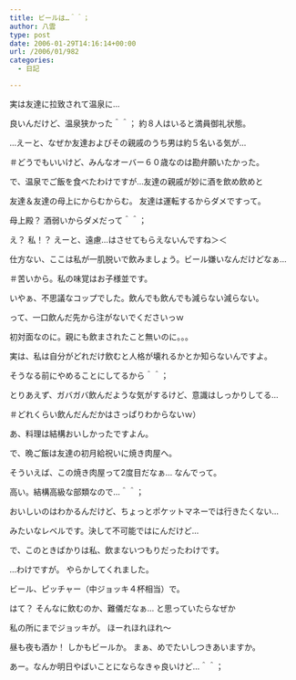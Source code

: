 ```yaml
---
title: ビールは…＾＾；
author: 八雲
type: post
date: 2006-01-29T14:16:14+00:00
url: /2006/01/982
categories:
  - 日記

---
```

実は友達に拉致されて温泉に…
  
良いんだけど、温泉狭かった＾＾； 約８人はいると満員御礼状態。
  
…えーと、なぜか友達およびその親戚のうち男は約５名いる気が…
  
＃どうでもいいけど、みんなオーバー６０歳なのは勘弁願いたかった。

で、温泉でご飯を食べたわけですが…友達の親戚が妙に酒を飲め飲めと
  
友達＆友達の母上にからむからむ。 友達は運転するからダメですって。
  
母上殿？ 酒弱いからダメだって＾＾；
  
え？ 私！？ えーと、遠慮…はさせてもらえないんですね＞＜
  
仕方ない、ここは私が一肌脱いで飲みましょう。ビール嫌いなんだけどなぁ…
  
＃苦いから。私の味覚はお子様並です。
  
いやぁ、不思議なコップでした。飲んでも飲んでも減らない減らない。
  
って、一口飲んだ先から注がないでくださいっｗ
  
初対面なのに。親にも飲まされたこと無いのに。。。
  
実は、私は自分がどれだけ飲むと人格が壊れるかとか知らないんですよ。
  
そうなる前にやめることにしてるから＾＾；
  
とりあえず、ガバガバ飲んだような気がするけど、意識はしっかりしてる…
  
＃どれくらい飲んだんだかはさっぱりわからないｗ）

あ、料理は結構おいしかったですよん。

で、晩ご飯は友達の初月給祝いに焼き肉屋へ。
  
そういえば、この焼き肉屋って2度目だなぁ… なんでって。
  
高い。結構高級な部類なので…＾＾；
  
おいしいのはわかるんだけど、ちょっとポケットマネーでは行きたくない…
  
みたいなレベルです。決して不可能ではにんだけど…
  
で、このときばかりは私、飲まないつもりだったわけです。
  
…わけですが。 やらかしてくれました。
  
ビール、ピッチャー（中ジョッキ４杯相当）で。
  
はて？ そんなに飲むのか、難儀だなぁ… と思っていたらなぜか
  
私の所にまでジョッキが。 ほーれほれほれ～
  
昼も夜も酒か！ しかもビールか。 まぁ、めでたいしつきあいますか。

あー。なんか明日やばいことにならなきゃ良いけど…＾＾；